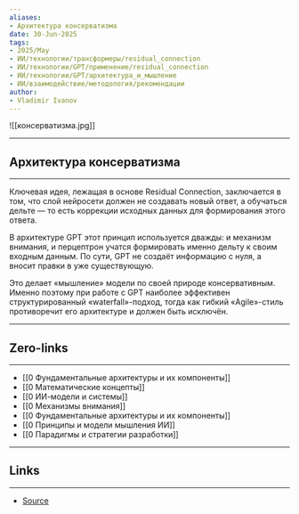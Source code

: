 ```yaml
---
aliases: 
- Архитектура консерватизма 
date: 30-Jun-2025
tags:
- 2025/May
- ИИ/технологии/трансформеры/residual_connection
- ИИ/технологии/GPT/применение/residual_connection
- ИИ/технологии/GPT/архитектура_и_мышление
- ИИ/взаимодействие/методология/рекомендации
author:
- Vladimir Ivanov
---
```

![[консерватизма.jpg]]

-----
##  Архитектура консерватизма 
-----
Ключевая идея, лежащая в основе Residual Connection, заключается в том, что слой нейросети должен не создавать новый ответ, а обучаться дельте — то есть коррекции исходных данных для формирования этого ответа.

В архитектуре GPT этот принцип используется дважды: и механизм внимания, и перцептрон учатся формировать именно дельту к своим входным данным. По сути, GPT не создаёт информацию с нуля, а вносит правки в уже существующую.

Это делает «мышление» модели по своей природе консервативным. Именно поэтому при работе с GPT наиболее эффективен структурированный «waterfall»-подход, тогда как гибкий «Agile»-стиль противоречит его архитектуре и должен быть исключён.

---
## Zero-links
---
- [[0 Фундаментальные архитектуры и их компоненты]]
- [[0 Математические концепты]]
- [[0 ИИ-модели и системы]]
-  [[0 Механизмы внимания]]
- [[0 Фундаментальные архитектуры и их компоненты]]
- [[0 Принципы и модели мышления ИИ]]
- [[0 Парадигмы и стратегии разработки]]

---
## Links
---
- [Source](https://t.me/turboproject/1698)